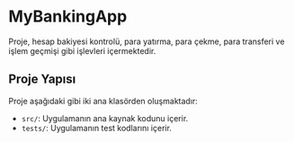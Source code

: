 # MyBankingApp

 Proje, hesap bakiyesi kontrolü, para yatırma, para çekme, para transferi ve işlem geçmişi gibi işlevleri içermektedir.

## Proje Yapısı

Proje aşağıdaki gibi iki ana klasörden oluşmaktadır:
- `src/`: Uygulamanın ana kaynak kodunu içerir.
- `tests/`: Uygulamanın test kodlarını içerir.

